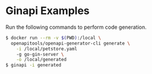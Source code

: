# Ginapi Examples

Run the following commands to perform code generation.

```bash
$ docker run --rm -v $(PWD):/local \
  openapitools/openapi-generator-cli generate \
    -i /local/petstore.yaml
    -g go-gin-server \
    -o /local/generated
$ ginapi -i generated
```
